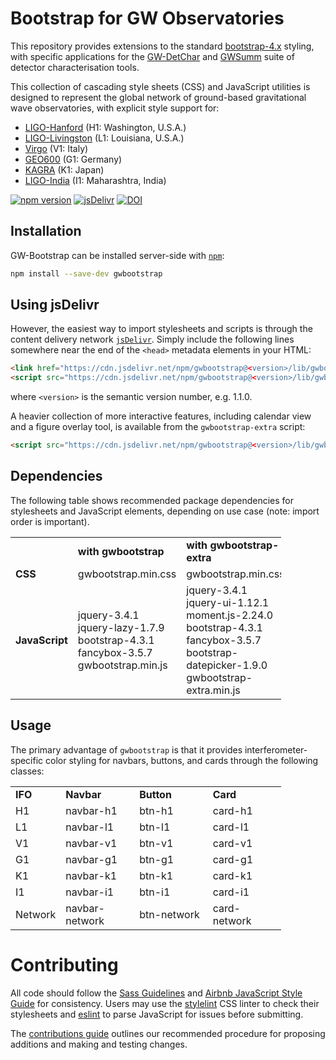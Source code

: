 # Bootstrap for GW Observatories

This repository provides extensions to the standard
[bootstrap-4.x](//github.com/twbs/bootstrap/) styling, with specific
applications for the [GW-DetChar](//github.com/gwdetchar/gwdetchar/) and
[GWSumm](//github.com/gwpy/gwsumm) suite of detector characterisation tools.

This collection of cascading style sheets (CSS) and JavaScript utilities
is designed to represent the global network of ground-based
gravitational wave observatories, with explicit style support for:

  - [LIGO-Hanford](https://www.ligo.caltech.edu/WA) (H1: Washington, U.S.A.)
  - [LIGO-Livingston](https://www.ligo.caltech.edu/LA) (L1: Louisiana, U.S.A.)
  - [Virgo](http://www.virgo-gw.eu) (V1: Italy)
  - [GEO600](https://www.geo600.org) (G1: Germany)
  - [KAGRA](https://gwcenter.icrr.u-tokyo.ac.jp/en/) (K1: Japan)
  - [LIGO-India](https://www.ligo-india.in) (I1: Maharashtra, India)

[![npm version](https://badge.fury.io/js/gwbootstrap.svg)](https://badge.fury.io/js/gwbootstrap)
[![jsDelivr](https://data.jsdelivr.com/v1/package/npm/gwbootstrap/badge)](https://www.jsdelivr.com/package/npm/gwbootstrap)
[![DOI](https://zenodo.org/badge/DOI/10.5281/zenodo.3483879.svg)](https://doi.org/10.5281/zenodo.3483879)

## Installation

GW-Bootstrap can be installed server-side with
[`npm`](https://www.npmjs.com/get-npm):

```bash
npm install --save-dev gwbootstrap
```

## Using jsDelivr

However, the easiest way to import stylesheets and scripts is through the
content delivery network [`jsDelivr`](https://jsdelivr.com). Simply include the
following lines somewhere near the end of the `<head>` metadata elements
in your HTML:

```html
<link href="https://cdn.jsdelivr.net/npm/gwbootstrap@<version>/lib/gwbootstrap.min.css" rel="stylesheet" media="all">
<script src="https://cdn.jsdelivr.net/npm/gwbootstrap@<version>/lib/gwbootstrap.min.js" type="text/javascript"></script>
```

where `<version>` is the semantic version number, e.g. 1.1.0.

A heavier collection of more interactive features, including calendar
view and a figure overlay tool, is available from the `gwbootstrap-extra`
script:

```html
<script src="https://cdn.jsdelivr.net/npm/gwbootstrap@<version>/lib/gwbootstrap-extra.min.js" type="text/javascript"></script>
```

## Dependencies

The following table shows recommended package dependencies for
stylesheets and JavaScript elements, depending on use case (note: import
order is important).

<table style="width:86%;">
<colgroup>
<col style="width: 21%" />
<col style="width: 28%" />
<col style="width: 36%" />
</colgroup>
<tbody>
<tr class="odd">
<td></td>
<td><strong>with gwbootstrap</strong></td>
<td><strong>with gwbootstrap-extra</strong></td>
</tr>
<tr class="even">
<td><strong>CSS</strong></td>
<td>gwbootstrap.min.css</td>
<td>gwbootstrap.min.css</td>
</tr>
<tr class="odd">
<td><strong>JavaScript</strong></td>
<td>jquery-3.4.1<br>
jquery-lazy-1.7.9<br>
bootstrap-4.3.1<br>
fancybox-3.5.7<br>
gwbootstrap.min.js</td>
<td>jquery-3.4.1<br>
jquery-ui-1.12.1<br>
moment.js-2.24.0<br>
bootstrap-4.3.1<br>
fancybox-3.5.7<br>
bootstrap-datepicker-1.9.0<br>
gwbootstrap-extra.min.js</td>
</tr>
</tbody>
</table>

## Usage

The primary advantage of `gwbootstrap` is that it provides
interferometer-specific color styling for navbars, buttons,
and cards through the following classes:

<table style="width:86%;">
<colgroup>
<col style="width: 10%" />
<col style="width: 30%" />
<col style="width: 30%" />
<col style="width: 30%" />
</colgroup>
<tbody>
<tr class="odd">
<td><strong>IFO</strong></td>
<td><strong>Navbar</strong></td>
<td><strong>Button</strong></td>
<td><strong>Card</strong></td>
</tr>
<tr class="even">
<td>H1</td>
<td>navbar-h1</td>
<td>btn-h1</td>
<td>card-h1</td>
</tr>
<tr class="odd">
<td>L1</td>
<td>navbar-l1</td>
<td>btn-l1</td>
<td>card-l1</td>
</tr>
<tr class="even">
<td>V1</td>
<td>navbar-v1</td>
<td>btn-v1</td>
<td>card-v1</td>
</tr>
<tr class="odd">
<td>G1</td>
<td>navbar-g1</td>
<td>btn-g1</td>
<td>card-g1</td>
</tr>
<tr class="even">
<td>K1</td>
<td>navbar-k1</td>
<td>btn-k1</td>
<td>card-k1</td>
</tr>
<tr class="odd">
<td>I1</td>
<td>navbar-i1</td>
<td>btn-i1</td>
<td>card-i1</td>
</tr>
<tr class="even">
<td>Network</td>
<td>navbar-network</td>
<td>btn-network</td>
<td>card-network</td>
</tr>
</tbody>
</table>

# Contributing

All code should follow the [Sass Guidelines](https://sass-guidelin.es) and
[Airbnb JavaScript Style Guide](//github.com/airbnb/javascript) for
consistency. Users may use the [stylelint](https://stylelint.io) CSS linter
to check their stylesheets and [eslint](https://eslint.org) to parse
JavaScript for issues before submitting.

The
[contributions guide](//github.com/gwdetchar/gwbootstrap/blob/master/CONTRIBUTING.md)
outlines our recommended procedure for proposing additions and making and
testing changes.
